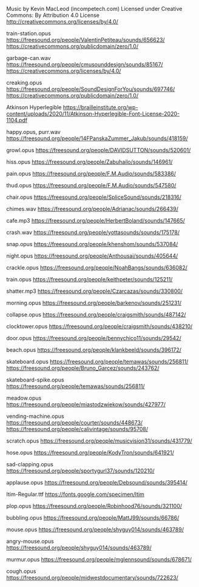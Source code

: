 Music by Kevin MacLeod (incompetech.com)
Licensed under Creative Commons: By Attribution 4.0 License
http://creativecommons.org/licenses/by/4.0/

train-station.opus
https://freesound.org/people/ValentinPetiteau/sounds/656623/
https://creativecommons.org/publicdomain/zero/1.0/

garbage-can.wav
https://freesound.org/people/cmusounddesign/sounds/85167/
https://creativecommons.org/licenses/by/4.0/

creaking.opus
https://freesound.org/people/SoundDesignForYou/sounds/697746/
https://creativecommons.org/publicdomain/zero/1.0/

Atkinson Hyperlegible
https://brailleinstitute.org/wp-content/uploads/2020/11/Atkinson-Hyperlegible-Font-License-2020-1104.pdf

happy.opus, purr.wav
https://freesound.org/people/14FPanskaZummer_Jakub/sounds/418159/

growl.opus
https://freesound.org/people/DAVIDSUTTON/sounds/520601/

hiss.opus
https://freesound.org/people/Zabuhailo/sounds/146961/

pain.opus
https://freesound.org/people/F.M.Audio/sounds/583386/

thud.opus
https://freesound.org/people/F.M.Audio/sounds/547580/

chair.opus
https://freesound.org/people/SpliceSound/sounds/218316/

chimes.wav
https://freesound.org/people/Adrianac/sounds/266439/

cafe.mp3
https://freesound.org/people/HerbertBoland/sounds/147665/

crash.wav
https://freesound.org/people/yottasounds/sounds/175178/

snap.opus
https://freesound.org/people/khenshom/sounds/537084/

night.opus
https://freesound.org/people/Anthousai/sounds/405644/

crackle.opus
https://freesound.org/people/NoahBangs/sounds/636082/

train.opus
https://freesound.org/people/keithpeter/sounds/125211/

shatter.mp3
https://freesound.org/people/Czarcazas/sounds/330800/

morning.opus
https://freesound.org/people/barkenov/sounds/251231/

collapse.opus
https://freesound.org/people/craigsmith/sounds/487142/

clocktower.opus
https://freesound.org/people/craigsmith/sounds/438210/

door.opus
https://freesound.org/people/bennychico11/sounds/29542/

beach.opus
https://freesound.org/people/klankbeeld/sounds/396172/

skateboard.opus
https://freesound.org/people/temawas/sounds/256811/
https://freesound.org/people/Bruno_Garcez/sounds/243762/

skateboard-spike.opus
https://freesound.org/people/temawas/sounds/256811/

meadow.opus
https://freesound.org/people/miastodzwiekow/sounds/427977/

vending-machine.opus
https://freesound.org/people/courter/sounds/448673/
https://freesound.org/people/calivintage/sounds/95708/

scratch.opus
https://freesound.org/people/musicvision31/sounds/431779/

hose.opus
https://freesound.org/people/KodyTron/sounds/641921/

sad-clapping.opus
https://freesound.org/people/sportygurl37/sounds/120210/

applause.opus
https://freesound.org/people/Debsound/sounds/395414/

Itim-Regular.ttf
https://fonts.google.com/specimen/Itim

plop.opus
https://freesound.org/people/Robinhood76/sounds/321100/

bubbling.opus
https://freesound.org/people/MattJ99/sounds/66786/

mouse.opus
https://freesound.org/people/shyguy014/sounds/463789/

angry-mouse.opus
https://freesound.org/people/shyguy014/sounds/463789/

murmur.opus
https://freesound.org/people/mglennsound/sounds/678671/

cough.opus
https://freesound.org/people/midwestdocumentary/sounds/722623/
